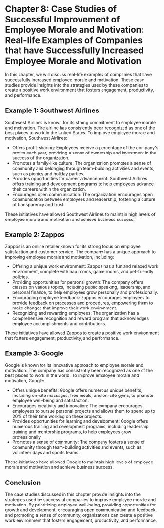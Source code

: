 Chapter 8: Case Studies of Successful Improvement of Employee Morale and Motivation: Real-life Examples of Companies that have Successfully Increased Employee Morale and Motivation
====================================================================================================================================================================================

In this chapter, we will discuss real-life examples of companies that have successfully increased employee morale and motivation. These case studies provide insights into the strategies used by these companies to create a positive work environment that fosters engagement, productivity, and performance.

Example 1: Southwest Airlines
-----------------------------

Southwest Airlines is known for its strong commitment to employee morale and motivation. The airline has consistently been recognized as one of the best places to work in the United States. To improve employee morale and motivation, Southwest Airlines:

* Offers profit-sharing: Employees receive a percentage of the company's profits each year, providing a sense of ownership and investment in the success of the organization.
* Promotes a family-like culture: The organization promotes a sense of community and belonging through team-building activities and events, such as picnics and holiday parties.
* Provides opportunities for career advancement: Southwest Airlines offers training and development programs to help employees advance their careers within the organization.
* Encourages open communication: The organization encourages open communication between employees and leadership, fostering a culture of transparency and trust.

These initiatives have allowed Southwest Airlines to maintain high levels of employee morale and motivation and achieve business success.

Example 2: Zappos
-----------------

Zappos is an online retailer known for its strong focus on employee satisfaction and customer service. The company has a unique approach to improving employee morale and motivation, including:

* Offering a unique work environment: Zappos has a fun and relaxed work environment, complete with nap rooms, game rooms, and pet-friendly policies.
* Providing opportunities for personal growth: The company offers classes on various topics, including public speaking, leadership, and personal finance, to help employees grow personally and professionally.
* Encouraging employee feedback: Zappos encourages employees to provide feedback on processes and procedures, empowering them to make changes that improve their work environment.
* Recognizing and rewarding employees: The organization has a comprehensive recognition and reward program that acknowledges employee accomplishments and contributions.

These initiatives have allowed Zappos to create a positive work environment that fosters engagement, productivity, and performance.

Example 3: Google
-----------------

Google is known for its innovative approach to employee morale and motivation. The company has consistently been recognized as one of the best places to work in the world. To improve employee morale and motivation, Google:

* Offers unique benefits: Google offers numerous unique benefits, including on-site massages, free meals, and on-site gyms, to promote employee well-being and satisfaction.
* Encourages creativity and innovation: The company encourages employees to pursue personal projects and allows them to spend up to 20% of their time working on these projects.
* Provides opportunities for learning and development: Google offers numerous training and development programs, including leadership training and mentorship programs, to help employees grow professionally.
* Promotes a sense of community: The company fosters a sense of community through team-building activities and events, such as volunteer days and sports teams.

These initiatives have allowed Google to maintain high levels of employee morale and motivation and achieve business success.

Conclusion
----------

The case studies discussed in this chapter provide insights into the strategies used by successful companies to improve employee morale and motivation. By prioritizing employee well-being, providing opportunities for growth and development, encouraging open communication and feedback, and promoting a sense of community, organizations can create a positive work environment that fosters engagement, productivity, and performance.
